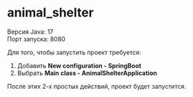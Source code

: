 # animal_shelter

Версия Java: 17  
Порт запуска: 8080


Для того, чтобы запустить проект требуется: 
1. Добавить **New configuration - SpringBoot**
2. Выбрать **Main class - AnimalShelterApplication**

После этих 2-х простых действий, проект будет запустится. 
